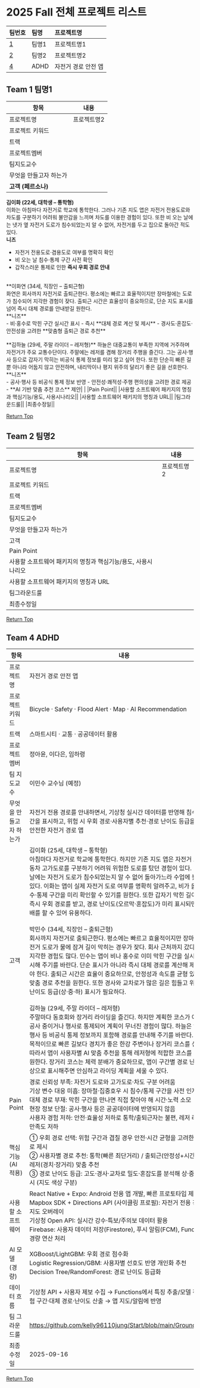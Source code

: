 # 2025 Fall 전체 프로젝트 리스트
|팀번호|팀명|프로젝트명|
|:---|:---|:---|
|[1](#team-1-팀명1)|팀명1|프로젝트명1|
|[2](#team-2-팀명2)|팀명2|프로젝트명2|
|[4](#team-4-ADHD)|ADHD|자전거 경로 안전 앱|

## Team 1 팀명1
|항목|내용|
|---|---|
|프로젝트명|프로젝트명2|
|프로젝트 키워드||
|트랙||
|프로젝트멤버||
|팀지도교수||
|무엇을 만들고자 하는가||
| **고객 (페르소나)** | 
**김이화 (22세, 대학생 – 통학형)**<br>
이화는 아침마다 자전거로 학교에 통학한다. 그러나 기존 지도 앱은 자전거 전용도로와 차도를 구분하기 어려워 불안감을 느끼며 차도를 이용한 경험이 있다. 또한 비 오는 날에는 냇가 옆 자전거 도로가 침수되었는지 알 수 없어, 자전거를 두고 집으로 돌아간 적도 있다.<br>
**니즈**<br>
- 자전거 전용도로·겸용도로 여부를 명확히 확인  
- 비 오는 날 침수·통제 구간 사전 확인  
- 갑작스러운 통제로 인한 **즉시 우회 경로 안내**<br>
<br>
**이화연 (34세, 직장인 – 출퇴근형)<br>
화연은 회사까지 자전거로 출퇴근한다. 평소에는 빠르고 효율적이지만 장마철에는 도로가 침수되어 지각한 경험이 잦다. 출퇴근 시간은 효율성이 중요하므로, 단순 지도 표시를 넘어 즉시 대체 경로를 안내받길 원한다.<br>
**니즈**<br>  
- 비·홍수로 막힌 구간 실시간 표시  
- 즉시 **대체 경로 계산 및 제시**  
- 경사도·혼잡도·안전성을 고려한 **맞춤형 출퇴근 경로 추천**<br>
<br>
**김하늘 (29세, 주말 라이더 – 레저형)**  
하늘은 대중교통이 부족한 지역에 거주하며 자전거가 주요 교통수단이다. 주말에는 레저를 겸해 장거리 주행을 즐긴다. 그는 공사·행사 등으로 갑자기 막히는 비공식 통제 정보를 미리 알고 싶어 한다. 또한 단순히 빠른 길뿐 아니라 어둡지 않고 안전하며, 내리막이나 평지 위주의 달리기 좋은 길을 선호한다.<br>
**니즈**<br>
- 공사·행사 등 비공식 통제 정보 반영  
- 안전성·쾌적성·주행 편의성을 고려한 경로 제공  
- **AI 기반 맞춤 추천 코스** 제안|
|
|Pain Point||
|사용할 소프트웨어 패키지의 명칭과 핵심기능/용도, 사용시나리오||
|사용할 소프트웨어 패키지의 명칭과 URL||
|팀그라운드룰||
|최종수정일||

  [Return Top](#2025-Fall-전체-프로젝트-리스트)

## Team 2 팀명2
|항목|내용|
|---|---|
|프로젝트명|프로젝트명2|
|프로젝트 키워드||
|트랙||
|프로젝트멤버||
|팀지도교수||
|무엇을 만들고자 하는가||
|고객||
|Pain Point||
|사용할 소프트웨어 패키지의 명칭과 핵심기능/용도, 사용시나리오||
|사용할 소프트웨어 패키지의 명칭과 URL||
|팀그라운드룰||
|최종수정일||

  [Return Top](#2025-Fall-전체-프로젝트-리스트)

## Team 4 ADHD
|항목|내용|
|---|---|
|프로젝트명|자전거 경로 안전 앱|
|프로젝트 키워드|Bicycle · Safety · Flood Alert · Map · AI Recommendation|
|트랙|스마트시티 · 교통 · 공공데이터 활용|
|프로젝트 멤버|정아윤, 이다은, 임하령|
|팀 지도교수|이민수 교수님 (예정)|
|무엇을 만들고자 하는가| 자전거 전용 경로를 안내하면서, 기상청 실시간 데이터를 반영해 침수·통제 구간을 표시하고, 위험 시 우회 경로·사용자별 추천·경로 난이도 등급을 제공하는 안전한 자전거 경로 앱|
|고객| 김이화 (25세, 대학생 – 통학형)<br>아침마다 자전거로 학교에 통학한다. 하지만 기존 지도 앱은 자전거 도로와 자동차 고가도로를 구분하기 어려워 위험한 도로를 탔던 경험이 있다. 비가 오는 날에는 자전거 도로가 침수되었는지 알 수 없어 돌아가느라 수업에 늦은 적도 있다. 이화는 앱이 실제 자전거 도로 여부를 명확히 알려주고, 비가 올 때는 침수·통제 구간을 미리 확인할 수 있기를 원한다. 또한 갑자기 막힌 길이 생기면 즉시 우회 경로를 받고, 경로 난이도(오르막·혼잡도)가 미리 표시되면 체력 안배를 할 수 있어 유용하다.<br><br>박민수 (34세, 직장인 – 출퇴근형)<br>회사까지 자전거로 출퇴근한다. 평소에는 빠르고 효율적이지만 장마철이면 자전거 도로가 물에 잠겨 길이 막히는 경우가 잦다. 회사 근처까지 갔다가 돌아가 지각한 경험도 많다. 민수는 앱이 비나 홍수로 이미 막힌 구간을 실시간으로 표시해 주기를 바란다. 단순 표시가 아니라 즉시 대체 경로를 계산해 제시해 주어야 한다. 출퇴근 시간은 효율이 중요하므로, 안정성과 속도를 균형 있게 고려한 맞춤 경로 추천을 원한다. 또한 경사와 교차로가 많은 길은 힘들고 위험하므로 난이도 등급(상·중·하) 표시가 필요하다.<br><br>김하늘 (29세, 주말 라이더 – 레저형)<br>주말마다 동호회와 장거리 라이딩을 즐긴다. 하지만 계획한 코스가 예고 없이 공사 중이거나 행사로 통제되어 계획이 무너진 경험이 많다. 하늘은 앱이 공사·행사 등 비공식 통제 정보까지 포함해 경로를 안내해 주기를 바란다. 또한 레저 목적이므로 빠른 길보다 경치가 좋은 한강 주변이나 장거리 코스를 선호한다. 따라서 앱이 사용자별 AI 맞춤 추천을 통해 레저형에 적합한 코스를 제안하길 원한다. 장거리 코스는 체력 분배가 중요하므로, 앱이 구간별 경로 난이도를 색상으로 표시해주면 안심하고 라이딩 계획을 세울 수 있다.|
|Pain Point|경로 신뢰성 부족: 자전거 도로와 고가도로·차도 구분 어려움<br>기상 변수 대응 미흡: 장마철·집중호우 시 침수/통제 구간을 사전 인지 불가<br>대체 경로 부재: 막힌 구간을 만나면 직접 찾아야 해 시간·노력 소모<br>현장 정보 단절: 공사·행사 등은 공공데이터에 반영되지 않음<br>사용자 경험 저하: 안전·효율성 저하로 통학/출퇴근자는 불편, 레저 라이더는 만족도 저하|
|핵심 기능 (AI 적용)|① 우회 경로 선택: 위험 구간과 겹칠 경우 안전·시간 균형을 고려한 대체 경로 제시<br>② 사용자별 경로 추천: 통학(빠른 최단거리) / 출퇴근(안정성+시간 균형) / 레저(경치·장거리) 맞춤 추천<br>③ 경로 난이도 등급: 고도·경사·교차로 밀도·혼잡도를 분석해 상·중·하로 표시 (지도 색상 구분)|
|사용할 소프트웨어|React Native + Expo: Android 전용 앱 개발, 빠른 프로토타입 제작<br>Mapbox SDK + Directions API (사이클링 프로필): 자전거 전용 경로 안내, 지도 오버레이<br>기상청 Open API: 실시간 강수·특보/주의보 데이터 활용<br>Firebase: 사용자 데이터 저장(Firestore), 푸시 알림(FCM), Functions로 경량 연산 처리|
|AI 모델 (경량)| XGBoost/LightGBM: 우회 경로 점수화<br>Logistic Regression/GBM: 사용자별 선호도 반영 개인화 추천<br>Decision Tree/RandomForest: 경로 난이도 등급화|
|데이터 흐름| 기상청 API + 사용자 제보 수집 → Functions에서 특징 추출/모델 적용 → 위험 구간·대체 경로·난이도 산출 → 앱 지도/알림에 반영 |
|팀 그라운드룰|https://github.com/kelly96110jung/Start/blob/main/GroundRule.md|
|최종 수정일|2025-09-16|




  [Return Top](#2025-Fall-전체-프로젝트-리스트)

